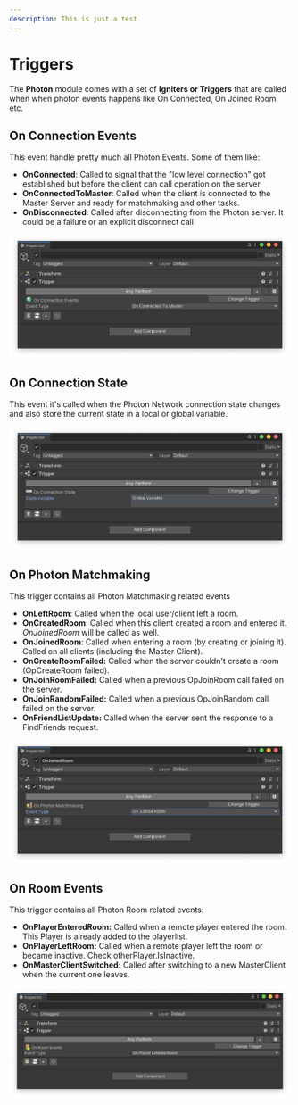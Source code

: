 ```yaml
---
description: This is just a test
---
```


# Triggers

The **Photon** module comes with a set of **Igniters or Triggers** that are called when when photon events happens like On Connected, On Joined Room etc.

## On Connection Events

This event handle pretty much all Photon Events. Some of them like:

* **OnConnected**: Called to signal that the "low level connection" got established but before the client can call operation on the server.
* **OnConnectedToMaster**: Called when the client is connected to the Master Server and ready for matchmaking and other tasks.
* **OnDisconnected**: Called after disconnecting from the Photon server. It could be a failure or an explicit disconnect call

![](<../../.gitbook/assets/image (13).png>)

## On Connection State

This event it's called when the Photon Network connection state changes and also store the current state in a local or global variable.

![](<../../.gitbook/assets/image (11) (1).png>)

## On Photon Matchmaking

This trigger contains all Photon Matchmaking related events

* **OnLeftRoom**: Called when the local user/client left a room.
* **OnCreatedRoom**: Called when this client created a room and entered it. _OnJoinedRoom_ will be called as well.
* **OnJoinedRoom**: Called when entering a room (by creating or joining it). Called on all clients (including the Master Client).
* **OnCreateRoomFailed:** Called when the server couldn't create a room (OpCreateRoom failed).
* **OnJoinRoomFailed:** Called when a previous OpJoinRoom call failed on the server.
* **OnJoinRandomFailed:** Called when a previous OpJoinRandom call failed on the server.
* **OnFriendListUpdate:** Called when the server sent the response to a FindFriends request.

![](<../../.gitbook/assets/image (69).png>)

## On Room Events

This trigger contains all Photon Room related events:

* **OnPlayerEnteredRoom:** Called when a remote player entered the room. This Player is already added to the playerlist.
* **OnPlayerLeftRoom:** Called when a remote player left the room or became inactive. Check otherPlayer.IsInactive.
* **OnMasterClientSwitched:** Called after switching to a new MasterClient when the current one leaves.

![](<../../.gitbook/assets/image (26).png>)
